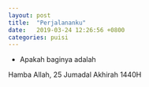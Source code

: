 ```yaml
---
layout: post
title:  "Perjalananku"
date:   2019-03-24 12:26:56 +0800
categories: puisi
---
```


- Apakah baginya adalah




Hamba Allah, 25 Jumadal Akhirah 1440H
